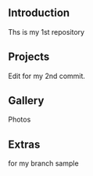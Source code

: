 ## Introduction
Ths is my 1st repository
## Projects
Edit for my 2nd commit. 
## Gallery
Photos
## Extras
for my branch sample
